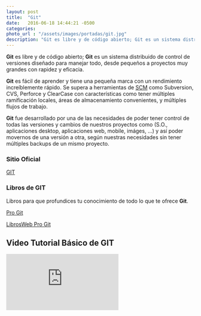```yaml
---
layout: post
title:  "Git"
date:   2016-06-18 14:44:21 -0500
categories:  
photo_url : "/assets/images/portadas/git.jpg"
description: "Git es libre y de código abierto; Git es un sistema distribuido de control de versiones diseñado para manejar todo, desde pequeños a proyectos muy grandes con rapidez y eficacia"
---
```

**Git** es libre y de código abierto; **Git** es un sistema distribuido de control de versiones diseñado para manejar todo, desde pequeños a proyectos muy grandes con rapidez y eficacia.

**Git** es fácil de aprender y tiene una pequeña marca con un rendimiento increíblemente rápido. Se supera a herramientas de [SCM](https://es.wikipedia.org/wiki/Administraci%C3%B3n_de_la_cadena_de_suministro) como Subversion, CVS, Perforce y ClearCase con características como tener múltiples ramificación locales, áreas de almacenamiento convenientes, y múltiples flujos de trabajo.

**Git** fue desarrollado por una de las necesidades de poder tener control de todas las versiones y cambios de nuestros proyectos como (S.O., aplicaciones desktop, aplicaciones web, mobile, imáges, ...) y así poder movernos de una versión a otra, según nuestras necesidades sin tener múltiples backups de un mismo proyecto.

### Sitio Oficial

<a class="link" href="https://git-scm.com/" target="_blank" rel="nofollow">GIT</a>

### Libros de GIT

Libros para que profundices tu conocimiento de todo lo que te ofrece **Git**.

[Pro Git](https://git-scm.com/book/es/v1) 

[LibrosWeb Pro Git](https://librosweb.es/libro/pro_git/)

## Video Tutorial Básico de GIT

<iframe class="video-youtube" src="https://www.youtube.com/embed/vsiNGsh5NW8?rel=0&showinfo=1&controls=1" frameborder="0" allowfullscreen></iframe>